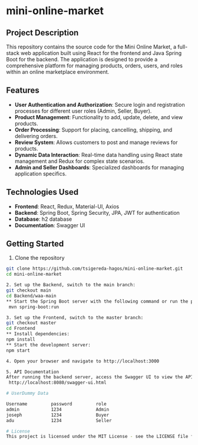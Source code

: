 # mini-online-market

## Project Description
This repository contains the source code for the Mini Online Market, a full-stack web application built using React for the frontend and Java Spring Boot for the backend. The application is designed to provide a comprehensive platform for managing products, orders, users, and roles within an online marketplace environment.

## Features

- **User Authentication and Authorization**: Secure login and registration processes for different user roles (Admin, Seller, Buyer).
- **Product Management**: Functionality to add, update, delete, and view products.
- **Order Processing**: Support for placing, cancelling, shipping, and delivering orders.
- **Review System**: Allows customers to post and manage reviews for products.
- **Dynamic Data Interaction**: Real-time data handling using React state management and Redux for complex state scenarios.
- **Admin and Seller Dashboards**: Specialized dashboards for managing application specifics.

## Technologies Used
- **Frontend**: React, Redux, Material-UI, Axios
- **Backend**: Spring Boot, Spring Security, JPA, JWT for authentication
- **Database**: h2 database
- **Documentation**: Swagger UI

## Getting Started
1. Clone the repository
```bash
git clone https://github.com/tsigereda-hagos/mini-online-market.git
cd mini-online-market

2. Set up the Backend, switch to the main branch:
git checkout main
cd Backend/waa-main
** Start the Spring Boot server with the following command or run the project in your favorite IDE
 mvn spring-boot:run

3. Set up the Frontend, switch to the master branch:
git checkout master
cd Frontend
** Install dependencies:
npm install
** Start the development server:
npm start

4. Open your browser and navigate to http://localhost:3000

5. API Documentation
After running the backend server, access the Swagger UI to view the API documentation at
 http://localhost:8080/swagger-ui.html

# UserDummy Data

Username         password         role
admin            1234             Admin
joseph           1234             Buyer
adu              1234             Seller

# License
This project is licensed under the MIT License - see the LICENSE file for details






